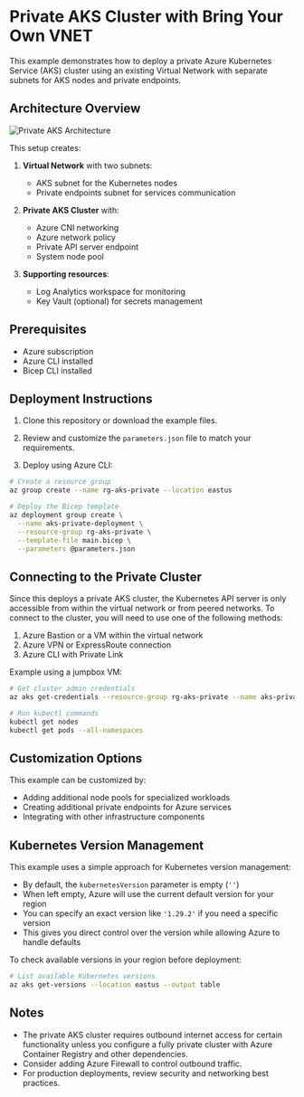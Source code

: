 # Private AKS Cluster with Bring Your Own VNET

This example demonstrates how to deploy a private Azure Kubernetes Service (AKS) cluster using an existing Virtual Network with separate subnets for AKS nodes and private endpoints.

## Architecture Overview

![Private AKS Architecture](assets/private-aks-architecture.png)

This setup creates:

1. **Virtual Network** with two subnets:
   - AKS subnet for the Kubernetes nodes
   - Private endpoints subnet for services communication

2. **Private AKS Cluster** with:
   - Azure CNI networking
   - Azure network policy
   - Private API server endpoint
   - System node pool

3. **Supporting resources**:
   - Log Analytics workspace for monitoring
   - Key Vault (optional) for secrets management

## Prerequisites

- Azure subscription
- Azure CLI installed
- Bicep CLI installed

## Deployment Instructions

1. Clone this repository or download the example files.

2. Review and customize the `parameters.json` file to match your requirements.

3. Deploy using Azure CLI:

```bash
# Create a resource group
az group create --name rg-aks-private --location eastus

# Deploy the Bicep template
az deployment group create \
  --name aks-private-deployment \
  --resource-group rg-aks-private \
  --template-file main.bicep \
  --parameters @parameters.json
```

## Connecting to the Private Cluster

Since this deploys a private AKS cluster, the Kubernetes API server is only accessible from within the virtual network or from peered networks. To connect to the cluster, you will need to use one of the following methods:

1. Azure Bastion or a VM within the virtual network
2. Azure VPN or ExpressRoute connection
3. Azure CLI with Private Link

Example using a jumpbox VM:

```bash
# Get cluster admin credentials
az aks get-credentials --resource-group rg-aks-private --name aks-private-cluster --admin

# Run kubectl commands
kubectl get nodes
kubectl get pods --all-namespaces
```

## Customization Options

This example can be customized by:

- Adding additional node pools for specialized workloads
- Creating additional private endpoints for Azure services
- Integrating with other infrastructure components

## Kubernetes Version Management

This example uses a simple approach for Kubernetes version management:

- By default, the `kubernetesVersion` parameter is empty (`''`)
- When left empty, Azure will use the current default version for your region
- You can specify an exact version like `'1.29.2'` if you need a specific version
- This gives you direct control over the version while allowing Azure to handle defaults

To check available versions in your region before deployment:

```bash
# List available Kubernetes versions
az aks get-versions --location eastus --output table
```

## Notes

- The private AKS cluster requires outbound internet access for certain functionality unless you configure a fully private cluster with Azure Container Registry and other dependencies.
- Consider adding Azure Firewall to control outbound traffic.
- For production deployments, review security and networking best practices.
